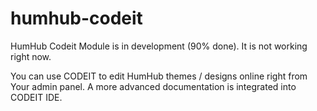 humhub-codeit
=============

HumHub Codeit Module is in development (90% done). It is not working right now.

You can use CODEIT to edit HumHub themes / designs online right from Your admin panel.
A more advanced documentation is integrated into CODEIT IDE.
